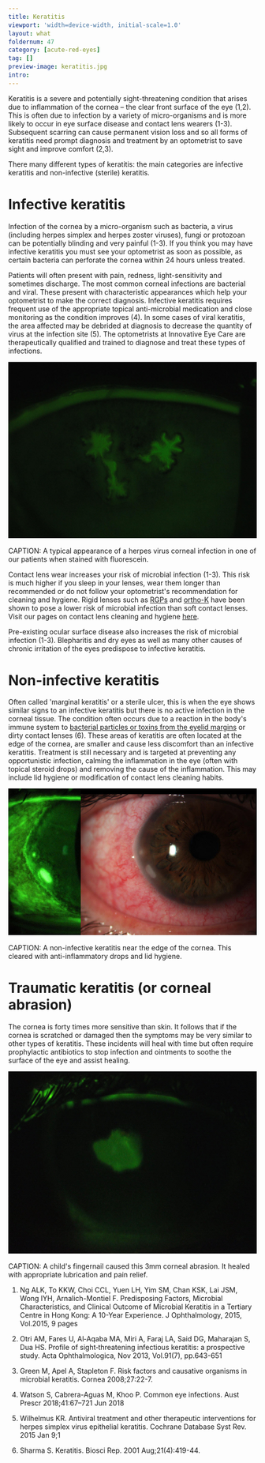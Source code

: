 ```yaml
---
title: Keratitis
viewport: 'width=device-width, initial-scale=1.0'
layout: what
foldernum: 47
category: [acute-red-eyes]
tag: []
preview-image: keratitis.jpg
intro: 
---
```


<div class="employee-heading">
<p>Keratitis is a severe and potentially sight-threatening condition that arises due to inflammation of the cornea – the clear front surface of the eye (1,2). This is often due to infection by a variety of micro-organisms and is more likely to occur in eye surface disease and contact lens wearers (1-3). Subsequent scarring can cause permanent vision loss and so all forms of keratitis need prompt diagnosis and treatment by an optometrist to save sight and improve comfort (2,3).</p>
</div>

There many different types of keratitis: the main categories are infective keratitis and non-infective (sterile) keratitis.

# Infective keratitis

Infection of the cornea by a micro-organism such as bacteria, a virus (including herpes simplex and herpes zoster viruses), fungi or protozoan can be potentially blinding and very painful (1-3). If you think you may have infective keratitis you must see your optometrist as soon as possible, as certain bacteria can perforate the cornea within 24 hours unless treated. 

Patients will often present with pain, redness, light-sensitivity and sometimes discharge. The most common corneal infections are bacterial and viral. These present with characteristic appearances which help your optometrist to make the correct diagnosis. Infective keratitis requires frequent use of the appropriate topical anti-microbial medication and close monitoring as the condition improves (4). In some cases of viral keratitis, the area affected may be debrided at diagnosis to decrease the quantity of virus at the infection site (5). The optometrists at Innovative Eye Care are therapeutically qualified and trained to diagnose and treat these types of infections.

![](infection-keratitis.jpg)

CAPTION: A typical appearance of a herpes virus corneal infection in one of our patients when stained with fluorescein. 

Contact lens wear increases your risk of microbial infection (1-3). This risk is much higher if you sleep in your lenses, wear them longer than recommended or do not follow your optometrist's recommendation for cleaning and hygiene. Rigid lenses such as [RGPs](/what-we-do/gas-permeable-contact-lenses) and [ortho-K](/what-we-do/orthokeratology-corneal-reshaping) have been shown to pose a lower risk of microbial infection than soft contact lenses. Visit our pages on contact lens cleaning and hygiene [here](/patient-resources/care-of-soft-disposable-contact-lenses).

Pre-existing ocular surface disease also increases the risk of microbial infection (1-3). Blepharitis and dry eyes as well as many other causes of chronic irritation of the eyes predispose to infective keratitis.

# Non-infective keratitis

Often called 'marginal keratitis' or a sterile ulcer, this is when the eye shows similar signs to an infective keratitis but there is no active infection in the corneal tissue. The condition often occurs due to a reaction in the body's immune system to [bacterial particles or toxins from the eyelid margins](/what-we-do/blepharitis) or dirty contact lenses (6). These areas of keratitis are often located at the edge of the cornea, are smaller and cause less discomfort than an infective keratitis. Treatment is still necessary and is targeted at preventing any opportunistic infection, calming the inflammation in the eye (often with topical steroid drops) and removing the cause of the inflammation. This may include lid hygiene or modification of contact lens cleaning habits.

![](non-infective-keratitis.jpg)

CAPTION: A non-infective keratitis near the edge of the cornea. This cleared with anti-inflammatory drops and lid hygiene.

# Traumatic keratitis (or corneal abrasion)

The cornea is forty times more sensitive than skin. It follows that if the cornea is scratched or damaged then the symptoms may be very similar to other types of keratitis. These incidents will heal with time but often require prophylactic antibiotics to stop infection and ointments to soothe the surface of the eye and assist healing.

![](corneal-abrasion.jpg)

CAPTION: A child's fingernail caused this 3mm corneal abrasion. It healed with appropriate lubrication and pain relief.

1. Ng ALK, To KKW, Choi CCL, Yuen LH, Yim SM, Chan KSK, Lai JSM, Wong IYH, Arnalich-Montiel F. Predisposing Factors, Microbial Characteristics, and Clinical Outcome of Microbial Keratitis in a Tertiary Centre in Hong Kong: A 10-Year Experience. J Ophthalmology, 2015, Vol.2015, 9 pages

2. Otri AM, Fares U, Al‐Aqaba MA, Miri A, Faraj LA, Said DG, Maharajan S, Dua HS. Profile of sight‐threatening infectious keratitis: a prospective study. Acta Ophthalmologica, Nov 2013, Vol.91(7), pp.643-651

3. Green M, Apel A, Stapleton F. Risk factors and causative organisms in microbial keratitis. Cornea 2008;27:22-7.

4. Watson S, Cabrera-Aguas M, Khoo P. Common eye infections. Aust Prescr 2018;41:67–721 Jun 2018

5. Wilhelmus KR. Antiviral treatment and other therapeutic interventions for herpes simplex virus epithelial keratitis. Cochrane Database Syst Rev. 2015 Jan 9;1

6. Sharma S. Keratitis. Biosci Rep. 2001 Aug;21(4):419-44.
